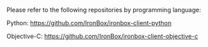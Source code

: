 Please refer to the following repositories by programming language:

Python: https://github.com/IronBox/ironbox-client-python

Objective-C: https://github.com/IronBox/ironbox-client-objective-c
